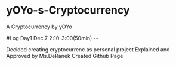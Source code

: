 # yOYo-s-Cryptocurrency
A Cryptocurrency by yOYo

#Log Day1 Dec.7 2:10-3:00(50min) --

Decided creating cryptocurrenc as personal project
Explained and Approved by Ms.DeRanek
Created Github Page
